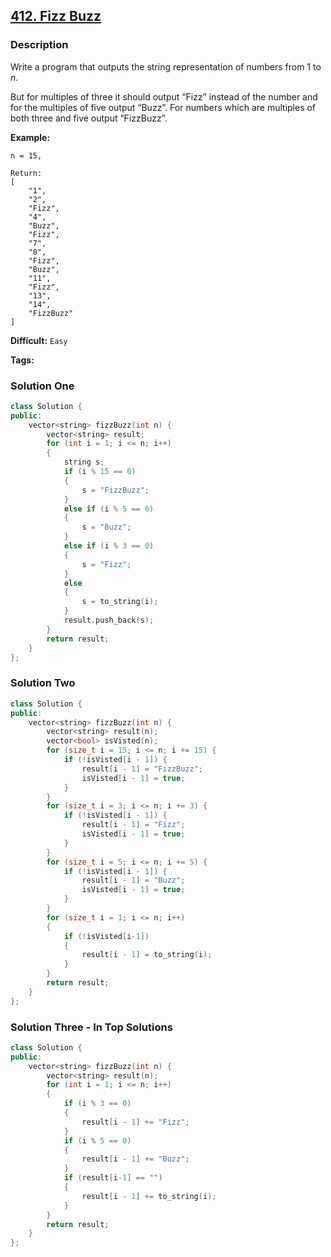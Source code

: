## [412. Fizz Buzz](https://leetcode.com/problems/fizz-buzz/#/description)

### Description

Write a program that outputs the string representation of numbers from 1 to *n*.

But for multiples of three it should output “Fizz” instead of the number and for the multiples of five output “Buzz”. For numbers which are multiples of both three and five output “FizzBuzz”.

**Example:**

```
n = 15,

Return:
[
    "1",
    "2",
    "Fizz",
    "4",
    "Buzz",
    "Fizz",
    "7",
    "8",
    "Fizz",
    "Buzz",
    "11",
    "Fizz",
    "13",
    "14",
    "FizzBuzz"
]
```



**Difficult:** `Easy`

**Tags:**



### Solution One

```c++
class Solution {
public:
	vector<string> fizzBuzz(int n) {
		vector<string> result;
		for (int i = 1; i <= n; i++)
		{
			string s;
			if (i % 15 == 0)
			{
				s = "FizzBuzz";
			}
			else if (i % 5 == 0)
			{
				s = "Buzz";
			}
			else if (i % 3 == 0)
			{
				s = "Fizz";
			}
			else
			{
				s = to_string(i);
			}
			result.push_back(s);
		}
		return result;
	}
};
```



### Solution Two

```c++
class Solution {
public:
	vector<string> fizzBuzz(int n) {
		vector<string> result(n);
		vector<bool> isVisted(n);
		for (size_t i = 15; i <= n; i += 15) {
			if (!isVisted[i - 1]) {
				result[i - 1] = "FizzBuzz";
				isVisted[i - 1] = true;
			}
		}
		for (size_t i = 3; i <= n; i += 3) {
			if (!isVisted[i - 1]) {
				result[i - 1] = "Fizz";
				isVisted[i - 1] = true;
			}
		}
		for (size_t i = 5; i <= n; i += 5) {
			if (!isVisted[i - 1]) {
				result[i - 1] = "Buzz";
				isVisted[i - 1] = true;
			}
		}
		for (size_t i = 1; i <= n; i++)
		{
			if (!isVisted[i-1])
			{
				result[i - 1] = to_string(i);
			}
		}
		return result;
	}
};
```



### Solution Three - In Top Solutions

```c++
class Solution {
public:
	vector<string> fizzBuzz(int n) {
		vector<string> result(n);
		for (int i = 1; i <= n; i++)
		{
			if (i % 3 == 0)
			{
				result[i - 1] += "Fizz";
			}
			if (i % 5 == 0)
			{
				result[i - 1] += "Buzz";
			}
			if (result[i-1] == "")
			{
				result[i - 1] += to_string(i);
			}
		}
		return result;
	}
};
```



